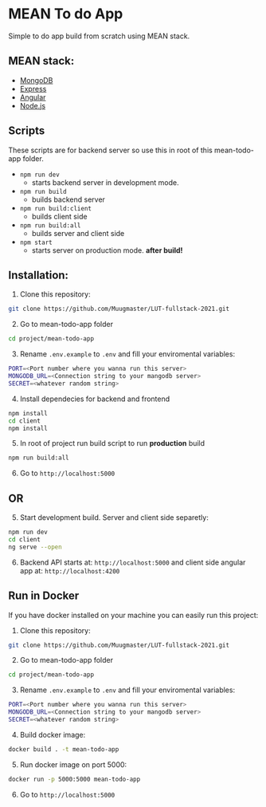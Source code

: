 # MEAN To do App

Simple to do app build from scratch using MEAN stack.

## MEAN stack:

- [MongoDB](https://www.mongodb.com/)
- [Express](https://expressjs.com/)
- [Angular](https://angular.io/)
- [Node.js](https://nodejs.org/en/)

## Scripts

These scripts are for backend server so use this in root of this mean-todo-app folder.

- `npm run dev`
  - starts backend server in development mode.
- `npm run build`
  - builds backend server
- `npm run build:client`
  - builds client side
- `npm run build:all`
  - builds server and client side
- `npm start`
  - starts server on production mode. **after build!**

## Installation:

1. Clone this repository:

```sh
git clone https://github.com/Muugmaster/LUT-fullstack-2021.git
```

2. Go to mean-todo-app folder

```sh
cd project/mean-todo-app
```

3. Rename `.env.example` to `.env` and fill your enviromental variables:

```sh
PORT=<Port number where you wanna run this server>
MONGODB_URL=<Connection string to your mangodb server>
SECRET=<whatever random string>
```

4. Install dependecies for backend and frontend

```sh
npm install
cd client
npm install
```

5. In root of project run build script to run **production** build

```sh
npm run build:all
```

6. Go to `http://localhost:5000`

## OR

5. Start development build. Server and client side separetly:

```sh
npm run dev
cd client
ng serve --open
```

6. Backend API starts at: `http://localhost:5000` and client side angular app at: `http://localhost:4200`

## Run in Docker

If you have docker installed on your machine you can easily run this project:

1. Clone this repository:

```sh
git clone https://github.com/Muugmaster/LUT-fullstack-2021.git
```

2. Go to mean-todo-app folder

```sh
cd project/mean-todo-app
```

3. Rename `.env.example` to `.env` and fill your enviromental variables:

```sh
PORT=<Port number where you wanna run this server>
MONGODB_URL=<Connection string to your mangodb server>
SECRET=<whatever random string>
```

4. Build docker image:

```sh
docker build . -t mean-todo-app
```

5. Run docker image on port 5000:

```sh
docker run -p 5000:5000 mean-todo-app
```

6. Go to `http://localhost:5000`
